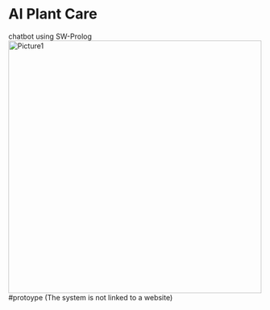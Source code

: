 <h1> AI Plant Care </h1> chatbot using SW-Prolog


<img width="502" alt="Picture1" src="https://github.com/user-attachments/assets/de1a33e6-de61-4abe-9d87-a88230b4844c">
#protoype
(The system is not linked to a website)

